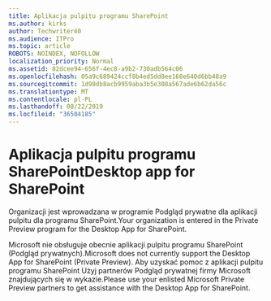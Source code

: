 ```yaml
---
title: Aplikacja pulpitu programu SharePoint
ms.author: kirks
author: Techwriter40
ms.audience: ITPro
ms.topic: article
ROBOTS: NOINDEX, NOFOLLOW
localization_priority: Normal
ms.assetid: 82dcee94-656f-4ec8-a9b2-730adb564c06
ms.openlocfilehash: 05a9c689424ccf8b4ed5dd8ee168e640d6bb48a9
ms.sourcegitcommit: 1d98db8acb9959aba3b5e308a567ade6b62da56c
ms.translationtype: MT
ms.contentlocale: pl-PL
ms.lasthandoff: 08/22/2019
ms.locfileid: "36504185"
---
```

# <a name="desktop-app-for-sharepoint"></a><span data-ttu-id="7b4fa-102">Aplikacja pulpitu programu SharePoint</span><span class="sxs-lookup"><span data-stu-id="7b4fa-102">Desktop app for SharePoint</span></span>

<span data-ttu-id="7b4fa-103">Organizacji jest wprowadzana w programie Podgląd prywatne dla aplikacji pulpitu dla programu SharePoint.</span><span class="sxs-lookup"><span data-stu-id="7b4fa-103">Your organization is entered in the Private Preview program for the Desktop App for SharePoint.</span></span>

<span data-ttu-id="7b4fa-104">Microsoft nie obsługuje obecnie aplikacji pulpitu programu SharePoint (Podgląd prywatnych).</span><span class="sxs-lookup"><span data-stu-id="7b4fa-104">Microsoft does not currently support the Desktop App for SharePoint (Private Preview).</span></span> <span data-ttu-id="7b4fa-105">Aby uzyskać pomoc z aplikacji pulpitu programu SharePoint Użyj partnerów Podgląd prywatnej firmy Microsoft znajdujących się w wykazie.</span><span class="sxs-lookup"><span data-stu-id="7b4fa-105">Please use your enlisted Microsoft Private Preview partners to get assistance with the Desktop App for SharePoint.</span></span>

